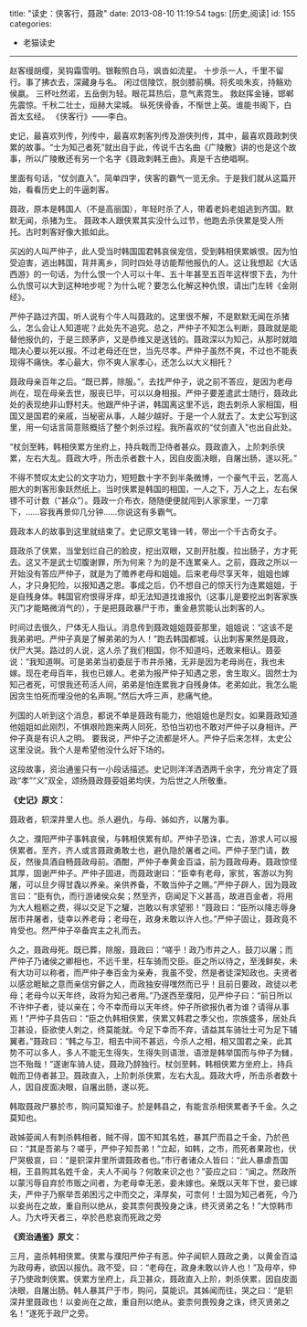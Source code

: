 title: "读史：侠客行，聂政"
date: 2013-08-10 11:19:54
tags: [历史,阅读]
id: 155
categories:
  - 老猫读史
---

赵客缦胡缨，吴钩霜雪明。银鞍照白马，飒沓如流星。
十步杀一人，千里不留行。事了拂衣去，深藏身与名。
闲过信陵饮，脱剑膝前横。将炙啖朱亥，持觞劝侯嬴。
三杯吐然诺，五岳倒为轻。眼花耳热后，意气素霓生。
救赵挥金锤，邯郸先震惊。千秋二壮士，烜赫大梁城。
纵死侠骨香，不惭世上英。谁能书阁下，白首太玄经。
《侠客行》——李白。

史记，最喜欢列传，列传中，最喜欢刺客列传及游侠列传，其中，最喜欢聂政刺侠累的故事。“士为知己者死”就出自于此，传说千古名曲《广陵散》讲的也是这个故事，所以广陵散还有另一个名字《聂政刺韩王曲》。真是千古绝唱啊。

里面有句话，“仗剑直入”。简单四字，侠客的霸气一览无余。于是我们就从这篇开始，看看历史上的牛逼刺客。

聂政，原本是韩国人（不是高丽国），年轻时杀了人，带着老妈老姐逃到齐国。默默无闻，杀猪为生。
聂政本人跟侠累其实没什么过节，他跑去杀侠累是受人所托。古时刺客好像大抵如此。

买凶的人叫严仲子，此人受当时韩国国君韩哀侯宠信，受到韩相侠累嫉恨。因为怕受迫害，逃出韩国，背井离乡，同时四处寻访能帮他报仇的人。这让我想起《大话西游》的一句话，为什么恨一个人可以十年、五十年甚至五百年这样恨下去，为什么仇恨可以大到这种地步呢？为什么呢？要怎么化解这种仇恨，请出门左转《金刚经》。

严仲子路过齐国，听人说有个牛人叫聂政的。这里很不解，不是默默无闻在杀猪么，怎么会让人知道呢？此处先不追究。总之，严仲子不知怎么判断，聂政就是能替他报仇的，于是三顾茅庐，又是恭维又是送钱的。聂政深以为知己，从那时就暗暗决心要以死以报。不过老母还在世，当先尽孝。严仲子虽然不爽，不过也不能表现得不痛快。孝心最大，你不爽人家孝心，还怎么以大义相托？

聂政母亲百年之后。“既已葬，除服。”，去找严仲子，说之前不答应，是因为老母尚在，现在母亲去世，服丧已毕，可以以身相报。严仲子要差遣武士随行，聂政此处的表现绝非山野村夫。他跟严仲子讲，韩国离这里不远，跑去刺杀人家相国，相国又是国君的亲戚，当秘密从事，人越少越好。于是一个人就去了。太史公写到这里，用一句话言简意赅概括了整个刺杀过程。我所喜欢的“仗剑直入”也出自此处。<!--more-->

“杖剑至韩，韩相侠累方坐府上，持兵戟而卫侍者甚众。聂政直入，上阶刺杀侠累，左右大乱。聂政大呼，所击杀者数十人，因自皮面决眼，自屠出肠，遂以死。”

不得不赞叹太史公的文字功力，短短数十字不到半条微博，一个豪气干云，艺高人胆大的刺客形象跃然纸上。当时侠累是韩国的相国，一人之下，万人之上，左右保镖不可计数（“甚众”）。聂政一介布衣，随随便便就闯到人家家里，一刀拿下，……容我再景仰几分钟……你说这有多霸气。

聂政本人的故事到这里就结束了。史记原文笔锋一转，带出一个千古奇女子。

聂政杀了侠累，当堂划烂自己的脸皮，挖出双眼，又剖开肚腹，拉出肠子，方才死去。这又不是武士切腹谢罪，所为何来？为的是不连累亲人。之前，聂政之所以一开始没有答应严仲子，就是为了赡养老母和姐姐。后来老母尽享天年，姐姐也嫁人，才只身犯险，以报知遇之恩。事成之后，仍不想自己的惊天行为连累姐姐，于是自残身体。韩国官府恨得牙痒，却无法知道找谁报仇（这事儿是要挖出刺客家族灭门才能略微消气的），于是把聂政暴尸于市，重金悬赏能认出刺客的人。

时间过去很久，尸体无人指认。消息传到聂政姐姐聂荌那里，姐姐说：“这该不是我弟弟吧。严仲子真是了解弟弟的为人！”跑去韩国都城，认出刺客果然是聂政，伏尸大哭。路过的人说，这人杀了我们相国，你不知道吗，还敢来相认。聂荌说：“我知道啊。可是弟弟当初委屈于市井杀猪，无非是因为老母尚在，我也未嫁。现在老母百年，我也已嫁人。老弟为报严仲子知遇之恩，舍生取义。固然士为知己者死，可恨我还苟活人间，弟弟是怕连累我才自残身体。老弟如此，我怎么能因贪生怕死而埋没他的名声啊。”然后大呼三声，悲痛气绝。

列国的人听到这个消息，都说不单是聂政有能力，他姐姐也是烈女。如果聂政知道他姐姐如此刚烈，不惧艰险跑来两人同死，恐怕当初也不敢对严仲子以身相许。严仲子真是有识人之明。
要我说，严仲子之流都是坏人。严仲子后来怎样，太史公这里没说。我个人是希望他没什么好下场的。

这段故事，资治通鉴只有一小段话描述。史记则洋洋洒洒两千余字，充分肯定了聂政“孝”“义”双全，颂扬聂政聂荌姐弟均侠，为后世之人所敬重。

**《史记》原文：**

聂政者，轵深井里人也。杀人避仇，与母、姊如齐，以屠为事。

久之，濮阳严仲子事韩哀侯，与韩相侠累有却。严仲子恐诛，亡去，游求人可以报侠累者。至齐，齐人或言聂政勇敢士也，避仇隐於屠者之间。严仲子至门请，数反，然後具酒自畅聂政母前。酒酣，严仲子奉黄金百溢，前为聂政母寿。聂政惊怪其厚，固谢严仲子。严仲子固进，而聂政谢曰：“臣幸有老母，家贫，客游以为狗屠，可以旦夕得甘毳以养亲。亲供养备，不敢当仲子之赐。”严仲子辟人，因为聂政言曰：“臣有仇，而行游诸侯众矣；然至齐，窃闻足下义甚高，故进百金者，将用为大人粗粝之费，得以交足下之驩，岂敢以有求望邪！”聂政曰：“臣所以降志辱身居市井屠者，徒幸以养老母；老母在，政身未敢以许人也。”严仲子固让，聂政竟不肯受也。然严仲子卒备宾主之礼而去。

久之，聂政母死。既已葬，除服，聂政曰：“嗟乎！政乃市井之人，鼓刀以屠；而严仲子乃诸侯之卿相也，不远千里，枉车骑而交臣。臣之所以待之，至浅鲜矣，未有大功可以称者，而严仲子奉百金为亲寿，我虽不受，然是者徒深知政也。夫贤者以感忿睚眦之意而亲信穷僻之人，而政独安得嘿然而已乎！且前日要政，政徒以老母；老母今以天年终，政将为知己者用。”乃遂西至濮阳，见严仲子曰：“前日所以不许仲子者，徒以亲在；今不幸而母以天年终。仲子所欲报仇者为谁？请得从事焉！”严仲子具告曰：“臣之仇韩相侠累，侠累又韩君之季父也，宗族盛多，居处兵卫甚设，臣欲使人刺之，终莫能就。今足下幸而不弃，请益其车骑壮士可为足下辅翼者。”聂政曰：“韩之与卫，相去中间不甚远，今杀人之相，相又国君之亲，此其势不可以多人，多人不能无生得失，生得失则语泄，语泄是韩举国而与仲子为雠，岂不殆哉！”遂谢车骑人徒，聂政乃辞独行。杖剑至韩，韩相侠累方坐府上，持兵戟而卫侍者甚卫。聂政直入，上阶刺杀侠累，左右大乱。聂政大呼，所击杀者数十人，因自皮面决眼，自屠出肠，遂以死。

韩取聂政尸暴於市，购问莫知谁子。於是韩县之，有能言杀相侠累者予千金。久之莫知也。

政姊荌闻人有刺杀韩相者，贼不得，国不知其名姓，暴其尸而县之千金，乃於邑曰：“其是吾弟与？嗟乎，严仲子知吾弟！”立起，如韩，之市，而死者果政也，伏尸哭极哀，曰：“是轵深井里所谓聂政者也。”市行者诸众人皆曰：“此人暴虐吾国相，王县购其名姓千金，夫人不闻与？何敢来识之也？”荌应之曰：“闻之。然政所以蒙污辱自弃於市贩之间者，为老母幸无恙，妾未嫁也。亲既以天年下世，妾已嫁夫，严仲子乃察举吾弟困污之中而交之，泽厚矣，可柰何！士固为知己者死，今乃以妾尚在之故，重自刑以绝从，妾其柰何畏殁身之诛，终灭贤弟之名！”大惊韩市人。乃大呼天者三，卒於邑悲哀而死政之旁

**《资治通鉴》原文：**

三月，盗杀韩相侠累。侠累与濮阳严仲子有恶。仲子闻轵人聂政之勇，以黄金百溢为政母寿，欲因以报仇。政不受，曰：“老母在，政身未敢以许人也！”及母卒，仲子乃使政刺侠累。侠累方坐府上，兵卫甚众，聂政直入上阶，刺杀侠累，因自皮面决眼，自屠出肠。韩人暴其尸于市，购问，莫能识。其姊闻而往，哭之曰：“是轵深井里聂政也！以妾尚在之故，重自刑以绝从。妾柰何畏殁身之诛，终灭贤弟之名！”遂死于政尸之旁。